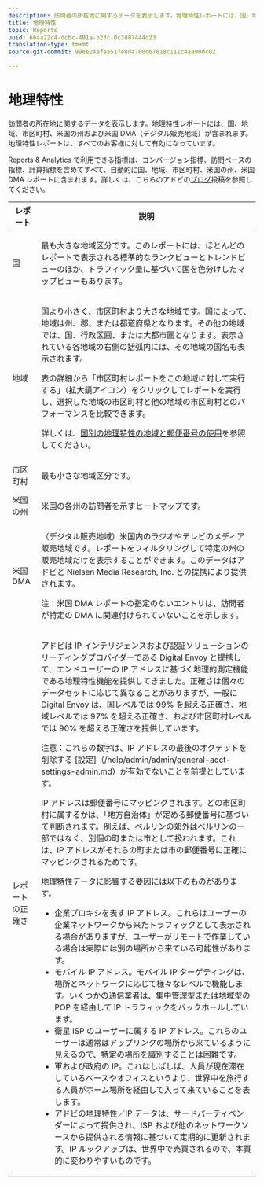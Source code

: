 ```yaml
---
description: 訪問者の所在地に関するデータを表示します。地理特性レポートには、国、地域、市区町村、米国の州および米国 DMA（デジタル販売地域）が含まれます。地理特性レポートは、すべてのお客様に対して有効になっています。
title: 地理特性
topic: Reports
uuid: 66aa22c4-dcbc-491a-b23c-0c3d87444d23
translation-type: tm+mt
source-git-commit: 99ee24efaa517e8da700c67818c111c4aa90dc02

---
```



# 地理特性

訪問者の所在地に関するデータを表示します。地理特性レポートには、国、地域、市区町村、米国の州および米国 DMA（デジタル販売地域）が含まれます。地理特性レポートは、すべてのお客様に対して有効になっています。

Reports &amp; Analytics で利用できる指標は、コンバージョン指標、訪問ベースの指標、計算指標を含めてすべて、自動的に国、地域、市区町村、米国の州、米国 DMA レポートに含まれます。詳しくは、こちらのアドビの[ブログ](https://blogs.adobe.com/digitalmarketing/analytics/introducing-new-metrics-in-geosegmentation-and-more/)投稿を参照してください。

<table id="table_566CFFC82E1149D8BAFE6641627FCF1F"> 
 <thead> 
  <tr> 
   <th colname="col1" class="entry"> レポート </th> 
   <th colname="col2" class="entry"> 説明 </th> 
  </tr> 
 </thead>
 <tbody> 
  <tr> 
   <td colname="col1"> 国 </td> 
   <td colname="col2"> <p> 最も大きな地域区分です。このレポートには、ほとんどのレポートで表示される標準的なランクビューとトレンドビューのほか、トラフィック量に基づいて国を色分けしたマップビューもあります。 </p> </td> 
  </tr> 
  <tr> 
   <td colname="col1"> 地域 </td> 
   <td colname="col2"> <p> 国より小さく、市区町村より大きな地域です。国によって、地域は州、郡、または都道府県となります。その他の地域では、国、行政区画、または大都市圏となります。表示されている各地域の右側の括弧内には、その地域の国名も表示されます。 </p> <p>表の詳細から「市区町村レポートをこの地域に対して実行する」（拡大鏡アイコン）をクリックしてレポートを実行し、選択した地域の市区町村と他の地域の市区町村とのパフォーマンスを比較できます。 </p> <p>詳しくは、<a href="/help/components/c-variables/dimensionslist/reports-geosegmentation-reference.md"  >国別の地理特性の地域と郵便番号の使用</a>を参照してください。 </p> </td> 
  </tr> 
  <tr> 
   <td colname="col1"> 市区町村 </td> 
   <td colname="col2"> <p> 最も小さな地域区分です。 </p> </td> 
  </tr> 
  <tr> 
   <td colname="col1"> 米国の州 </td> 
   <td colname="col2"> <p> 米国の各州の訪問者を示すヒートマップです。 </p> </td> 
  </tr> 
  <tr> 
   <td colname="col1"> 米国 DMA </td> 
   <td colname="col2"> <p> （デジタル販売地域）米国内のラジオやテレビのメディア販売地域です。レポートをフィルタリングして特定の州の販売地域だけを表示することができます。このデータはアドビと Nielsen Media Research, Inc. との提携により提供されます。 </p> <p>注：米国 DMA レポートの指定のないエントリは、訪問者が特定の DMA に関連付けられていないことを示します。 </p> </td> 
  </tr> 
  <tr> 
   <td colname="col1"> レポートの正確さ </td> 
   <td colname="col2"> <p>アドビは IP インテリジェンスおよび認証ソリューションのリーディングプロバイダーである Digital Envoy と提携して、エンドユーザーの IP アドレスに基づく地理的測定機能である地理特性機能を提供してきました。正確さは個々のデータセットに応じて異なることがありますが、一般に Digital Envoy は、国レベルでは 99% を超える正確さ、地域レベルでは 97% を超える正確さ、および市区町村レベルでは 90% を超える正確さを提供しています。 </p> <p>注意：これらの数字は、IP アドレスの最後のオクテットを削除する [設定]（/help/admin/admin/general-acct-settings-admin.md）が有効でないことを前提としています。 </p> <p>IP アドレスは郵便番号にマッピングされます。どの市区町村に属するかは、「地方自治体」が定める郵便番号に基づいて判断されます。例えば、ベルリンの郊外はベルリンの一部ではなく、別個の町または市として扱われます。これは、IP アドレスがそれらの町または市の郵便番号に正確にマッピングされるためです。 </p> <p>地理特性データに影響する要因には以下のものがあります。 </p> 
    <ul id="ul_1B05024AD5174232A8DB8145753FB09B"> 
     <li id="li_C3A21E7C1186490EB9A236634DB45E7F">企業プロキシを表す IP アドレス。これらはユーザーの企業ネットワークから来たトラフィックとして表示される場合がありますが、ユーザーがリモートで作業している場合は実際には別の場所から来ている可能性があります。 </li> 
     <li id="li_56FC36B3598C420F9246D4E8772822A7">モバイル IP アドレス。モバイル IP ターゲティングは、場所とネットワークに応じて様々なレベルで機能します。いくつかの通信業者は、集中管理型または地域型の POP を経由して IP トラフィックをバックホールしています。 </li> 
     <li id="li_C1EED854AE584489BCBC2A7AA20B8EF1">衛星 ISP のユーザーに属する IP アドレス。これらのユーザーは通常はアップリンクの場所から来ているように見えるので、特定の場所を識別することは困難です。 </li> 
     <li id="li_A735756F39554DF19E05D251CA614F02">軍および政府の IP。これはしばしば、人員が現在滞在しているベースやオフィスというより、世界中を旅行する人員がホーム場所を経由して入って来ていることを表します。 </li> 
     <li id="li_ACFF1B8094684173B8325A44304CA32B">アドビの地理特性／IP データは、サードパーティベンダーによって提供され、ISP および他のネットワークソースから提供される情報に基づいて定期的に更新されます。IP ルックアップは、世界中で売買されるので、本質的に変わりやすいものです。 </li> 
    </ul> </td> 
  </tr> 
 </tbody> 
</table>

